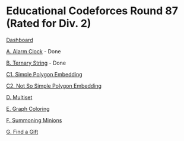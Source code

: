 # Educational Codeforces Round 87 (Rated for Div. 2)

[Dashboard](https://codeforces.com/contest/1354)

[A. Alarm Clock](https://codeforces.com/contest/1354/problem/A) - Done

[B. Ternary String](https://codeforces.com/contest/1354/problem/B) - Done

[C1. Simple Polygon Embedding](https://codeforces.com/contest/1354/problem/C1)

[C2. Not So Simple Polygon Embedding](https://codeforces.com/contest/1354/problem/C2)

[D. Multiset](https://codeforces.com/contest/1354/problem/D)

[E. Graph Coloring](https://codeforces.com/contest/1354/problem/E)

[F. Summoning Minions](https://codeforces.com/contest/1354/problem/F)

[G. Find a Gift](https://codeforces.com/contest/1354/problem/G)
